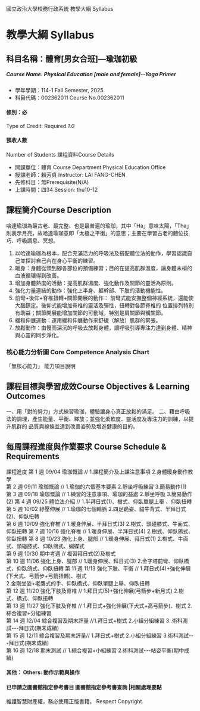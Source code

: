國立政治大學校務行政系統 教學大綱 Syllabus
# 教學大綱 Syllabus
##  科目名稱：體育[男女合班]—瑜珈初級 
#####  Course Name: Physical Education [male and female]--Yoga Primer
  * 學年學期：114-1 Fall Semester, 2025 
  * 科目代碼：002362011 Course No.002362011
#### 修別：必
Type of Credit: Required 
_1.0_
#### 預收人數
Number of Students
課程資料Course Details
  * 開課單位：體育 Course Department:Physical Education Office 
  * 授課老師：賴芳貞 Instructor: LAI FANG-CHEN 
  * 先修科目：無Prerequisite(N/A)
  * 上課時間：四34 Session: thu10-12
##  課程簡介Course Description
哈達瑜珈為最古老、最完整、也是最普遍的瑜珈，其中「Ha」意味太陽，「Tha」則表示月亮，故哈達瑜珈意即「太極之平衡」的意思；主要在學習古老的體位技巧、呼吸調息、冥想。
1. 以哈達瑜珈為根本，配合充滿活力的呼吸法及搭配體位法的動作，學習認識自己並探討自己內在身心平衡的練習。
2. 暖身：身體從頭到腳各部位的預備練習；目的在提高肌群溫度，讓身體末梢的血液循環得到改善。
3. 增加身體熱度的活動：提高肌群溫度、強化動作及關節的靈活為原則。
4. 強化力量連結的動作：強化上半身、軀幹部、下肢的活動機能性。
5. 前彎+後仰+脊椎扭轉+關節開展的動作：
前彎式能安撫整個神經系統，還能使大腦鎮定。後仰式能增加脊椎的靈活及彈性，扭轉對各節脊椎的
位置排列特別有助益；關節開展能增加關節的可動域，特別是肩關節與髖關節。
6. 緩和伸展運動：運用緩和伸展動作來舒緩（解放）肌群的緊張。
7. 放鬆動作：由慢而深沉的呼吸去放鬆身體，讓呼吸引導專注力達到身體、精神與心靈的同步淨化。
###  核心能力分析圖 Core Competence Analysis Chart
「無核心能力」 
能力項目說明
##  課程目標與學習成效Course Objectives & Learning Outcomes 
一、用「對的努力」方式練習瑜珈，體驗讓身心真正放鬆的滿足。
二、藉由呼吸法的調理，產生能量、平衡、釋放；並強化柔軟度、靈活度及專注力的訓練，以提升肌群的
品質與線條並達到改善姿勢及增進健康的目的。
##  每周課程進度與作業要求 Course Schedule & Requirements
課程進度
第 1 週 09/04 瑜珈慨論 // 1.課程簡介及上課注意事項 2.身體暖身動作教學  
第 2 週 09/11 瑜珈慨論 // 1.瑜伽的六個基本要素 2.靜坐呼吸練習 3.簡易動作(1)  
第 3 週 09/18 瑜珈慨論 // 1.練習的注意事項、瑜珈的益處 2.靜坐呼吸 3.簡易動作(2)
第 4 週 09/25 體位法介紹 // 1.半拜日式(1)、樹式、仰臥單腿上舉 、仰臥扭轉  
第 5 週 10/02 紓壓伸展 // 1.瑜珈的七個輪脈 2.四足跪姿、貓牛背式、半拜日式(2)、仰臥扭轉   
第 6 週 10/09 強化脊椎 // 1.暖身伸展、半拜日式(3) 2.樹式、頭碰膝式、牛面式、仰臥扭轉
第 7 週 10/16 強化脊椎 // 1.暖身伸展、半拜日式(4) 2.樹式、仰臥鴿式、仰臥扭轉
第 8 週 10/23 強化上身、腿部 // 1.暖身伸展、拜日式(1) 2.樹式、牛面式、頭碰膝式、仰臥鴿式、蝴蝶式   
第 9 週 10/30 期中考週 // 複習拜日式(2)及樹式  
第 10 週 11/06 強化上身、腿部 // 1.暖身伸展、拜日式(3) 2.金字塔前彎、仰臥橋式、仰臥鴿式、仰臥扭轉 
第 11 週 11/13 強化下肢、平衡 // 1.拜日式(4)+強化伸展(下犬式、弓箭步+弓箭扭轉)、樹式   
2.金剛坐姿+老鷹式的手、仰臥橋式、仰臥單腿上舉、仰臥扭轉   
第 12 週 11/20 強化下肢及脊椎 // 1.拜日式(5)+強化伸展(弓箭步+新月式) 2.樹式、橋式、仰臥扭轉   
第 13 週 11/27 強化下肢及脊椎 // 1.拜日式+強化伸展(下犬式+高弓箭步)、樹式 2.綜合複習+分組練習   
第 14 週 12/04 綜合複習及期末評量 //1.拜日式+樹式 2.小組分組練習 3..術科測試---拜日式(期末成績)   
第 15 週 12/11 綜合複習及期末評量// 1.拜日式+樹式 2.小組分組練習 3.術科測試---拜日式(期末成績)   
第 16 週 12/18 期末測試 // 1.綜合複習+小組練習 2.術科測試---站姿平衡(期中成績)   
####  其他： Others: 動作示範與操作 
####  已申請之圖書館指定參考書目  圖書館指定參考書查詢 |相關處理要點
維護智慧財產權，務必使用正版書籍。 Respect Copyright.